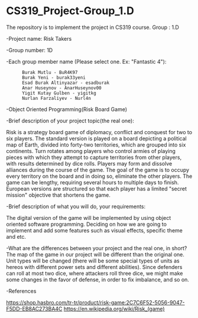 # CS319_Project-Group_1.D
The repository is to implement the project in CS319 course. Group : 1.D

-Project name: Risk Takers

-Group number: 1D

-Each group member name (Please select one. Ex: "Fantastic 4"):

          Burak Mutlu - BuR4K97
          Burak Yeni - burak33yeni
          Esad Burak Altinyazar - esadburak
          Anar Huseynov - AnarHuseynov00
          Yigit Kutay Gulben - yigitkg
          Nurlan Farzaliyev - Nurl4n

-Object Oriented Programming(Risk Board Game)

-Brief description of your project topic(the real one):
  
  Risk is a strategy board game of diplomacy, conflict and conquest for two to six players. The standard version is played on a board  depicting a political map of Earth, divided into forty-two territories, which are grouped into six continents. Turn rotates among players who control armies of playing pieces with which they attempt to capture territories from other players, with results determined by dice rolls. Players may form and dissolve alliances during the course of the game. The goal of the game is to occupy every territory on the board and in doing so, eliminate the other players. The game can be lengthy, requiring several hours to multiple days to finish. European versions are structured so that each player has a limited "secret mission" objective that shortens the game.

-Brief description of what you will do, your requirements:

 The digital version of the game will be implemented by using object oriented software programming.
 Deciding on how we are going to implement and add some features such as visual effects, specific theme and etc.
 
-What are the differences between your project and the real one, in short?
  The map of the game in our project will be different than the original one. Unit types will be changed (there will be some special types of units as hereos with different power sets and different abilities). Since defenders can roll at most two dice, where attackers roll three dice, we might make some changes in the favor of defense, in order to fix imbalance, and so on.
  
-References

https://shop.hasbro.com/tr-tr/product/risk-game:2C7C6F52-5056-9047-F5DD-EB8AC273BA4C
https://en.wikipedia.org/wiki/Risk_(game)
